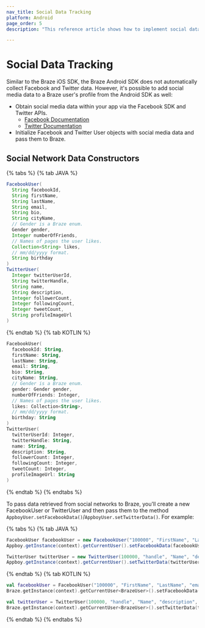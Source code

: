 ```yaml
---
nav_title: Social Data Tracking
platform: Android
page_order: 5
description: "This reference article shows how to implement social data tracking for your Android application."

---
```


# Social Data Tracking
Similar to the Braze iOS SDK, the Braze Android SDK does not automatically collect Facebook and Twitter data. However, it's possible to add social media data to a Braze user's profile from the Android SDK as well:

- Obtain social media data within your app via the Facebook SDK and Twitter APIs.
  - [Facebook Documentation][1]
  - [Twitter Documentation][2]
- Initialize Facebook and Twitter User objects with social media data and pass them to Braze.

## Social Network Data Constructors

{% tabs %}
{% tab JAVA %}

```java
FacebookUser(
  String facebookId,
  String firstName,
  String lastName,
  String email,
  String bio,
  String cityName,
  // Gender is a Braze enum.
  Gender gender,
  Integer numberOfFriends,
  // Names of pages the user likes.
  Collection<String> likes,
  // mm/dd/yyyy format.
  String birthday
)
TwitterUser(
  Integer twitterUserId,
  String twitterHandle,
  String name,
  String description,
  Integer followerCount,
  Integer followingCount,
  Integer tweetCount,
  String profileImageUrl
)
```

{% endtab %}
{% tab KOTLIN %}

```kotlin
FacebookUser(
  facebookId: String,
  firstName: String,
  lastName: String,
  email: String,
  bio: String,
  cityName: String,
  // Gender is a Braze enum.
  gender: Gender gender,
  numberOfFriends: Integer,
  // Names of pages the user likes.
  likes: Collection<String>,
  // mm/dd/yyyy format.
  birthday: String
)
TwitterUser(
  twitterUserId: Integer,
  twitterHandle: String,
  name: String,
  description: String,
  followerCount: Integer,
  followingCount: Integer,
  tweetCount: Integer,
  profileImageUrl: String
)
```

{% endtab %}
{% endtabs %}

To pass data retrieved from social networks to Braze, you'll create a new FacebookUser or TwitterUser and then pass them to the method `AppboyUser.setFacebookData()`/`AppboyUser.setTwitterData()`. For example:

{% tabs %}
{% tab JAVA %}

```java
FacebookUser facebookUser = new FacebookUser("100000", "FirstName", "LastName", "email@email.com", "bio", "City", Gender.MALE, 3, Arrays.asList(new String[]{ "like" }), "04/13/1990");
Appboy.getInstance(context).getCurrentUser().setFacebookData(facebookUser);

TwitterUser twitterUser = new TwitterUser(100000, "handle", "Name", "description", 100, 50, 150, "image_url");
Appboy.getInstance(context).getCurrentUser().setTwitterData(twitterUser);
```

{% endtab %}
{% tab KOTLIN %}

```kotlin
val facebookUser = FacebookUser("100000", "FirstName", "LastName", "email@email.com", "bio", "City", Gender.MALE, 3, listOf("like"),"04/13/1990")
Braze.getInstance(context).getCurrentUser<BrazeUser>().setFacebookData(facebookUser)

val twitterUser = TwitterUser(100000, "handle", "Name", "description", 100, 50, 150, "image_url")
Braze.getInstance(context).getCurrentUser<BrazeUser>().setTwitterData(twitterUser)
```

{% endtab %}
{% endtabs %}

[1]: https://developers.facebook.com/docs/howtos/androidsdk/3.0/login-with-facebook/#step1
[2]: https://developer.twitter.com/en/docs
